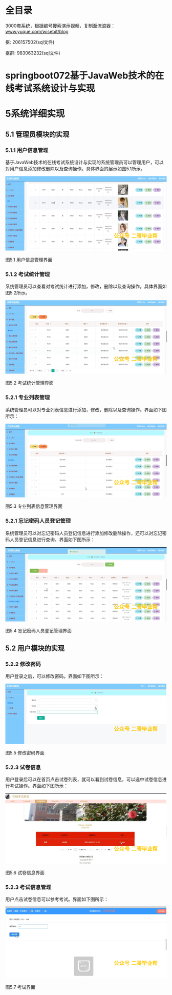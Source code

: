 # 全目录

3000套系统，根据编号搜索演示视频，复制至流浪器：www.yuque.com/wisebit/blog


<p>抠: 206157502(sql文件)</p>
<p>抠群: 983063232(sql文件)</p>


# springboot072基于JavaWeb技术的在线考试系统设计与实现
# 5系统详细实现
## 5.1 管理员模块的实现
### 5.1.1 用户信息管理
基于JavaWeb技术的在线考试系统设计与实现的系统管理员可以管理用户，可以对用户信息添加修改删除以及查询操作。具体界面的展示如图5.1所示。

![](/md/blog.011.png)

图5.1 用户信息管理界面
### 5.1.2 考试统计管理
系统管理员可以查看对考试统计进行添加，修改，删除以及查询操作。具体界面如图5.2所示。

![](/md/blog.012.png)

图5.2 考试统计管理界面
### 5.2.1 专业列表管理
系统管理员可以对专业列表信息进行添加，修改，删除以及查询操作。界面如下图所示：

![](/md/blog.013.png)

图5.3 专业列表信息管理界面
### 5.2.1 忘记密码人员登记管理
系统管理员可以对忘记密码人员登记信息进行添加修改删除操作，还可以对忘记密码人员登记信息进行查询。界面如下图所示：

![](/md/blog.014.png)

图5.4 忘记密码人员登记管理界面

## 5.2 用户模块的实现
### 5.2.2 修改密码
用户登录之后，可以修改密码。界面如下图所示：

![](/md/blog.015.png)

图5.5 修改密码界面
### 5.2.3 试卷信息
用户登录后可以在首页点击试卷列表，就可以看到试卷信息，可以选中试卷信息进行考试操作。界面如下图所示：

![](/md/blog.016.png)

图5.6 试卷信息界面
### 5.2.3 考试信息管理
用户点击试卷信息可以参考考试。界面如下图所示：


![](/md/blog.017.png)

图5.7 考试界面













